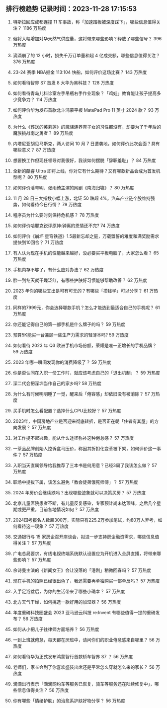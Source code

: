 
## 排行榜趋势 记录时间：2023-11-28 17:15:53
  
  1. 特斯拉回应成都连撞 11 车事故，称「加速踏板被深度踩下」，哪些信息值得关注？ 1186 万热度
    
  2. 俄将大幅增加对华天然气供应量，这将带来哪些影响？释放了哪些信号？ 396 万热度
    
  3. 滴滴崩了的 12 小时，损失千万订单量和超 4 亿成交额，哪些信息值得关注？ 376 万热度
    
  4. 23-24 赛季 NBA掘金 113:104 快船，如何评价这场比赛？ 143 万热度
    
  5. 如何看待智界 S7 首发 8 大华为黑科技？ 128 万热度
    
  6. 如何看待青岛儿科诊室左手吊瓶右手作业现象？「鸡娃」教育能让孩子提高多少竞争力？ 114 万热度
    
  7. 如何评价华为发布首款北斗鸿蒙平板 MatePad Pro 11 英寸 2024 款？ 93 万热度
    
  8. 为什么《葬送的芙莉莲》的魔族连养育子女的习性都没有，却要为了千年后的魔族挑战南之勇者？ 89 万热度
    
  9. 内塔尼亚胡见马斯克，两人访问 10 月 7 日遭袭地，如何评价此次会面？具有哪些意义？ 87 万热度
    
  10. 想要换工作但现任领导对我很好，我该如何摆脱「辞职羞耻」？ 84 万热度
    
  11. 全新的酷睿 Ultra 即将上线，你对它有什么期待？又有哪款新品会成为首发机型呢？ 80 万热度
    
  12. 如何评价潘粤明、张雨绮主演的网剧《南海归墟》？ 80 万热度
    
  13. 11 月 28 日三大指数小幅上涨，北证 50 跌超 4%，汽车产业链个股维持强势，如何看待今日行情？ 79 万热度
    
  14. 程序员为什么要时刻保持危机感？ 78 万热度
    
  15. 如何评价哈耶克锐评原神:钟离的恩情还不完? 74 万热度
    
  16. 如何评价《崩坏 星穹铁道》1.5最新忘却之庭，万载盟誓的难度和满奖励需求提快到10回合？ 71 万热度
    
  17. 有人认为现在手机的性能越来越好，没必要买平板电脑了，大家怎么看？ 65 万热度
    
  18. 手机内存不够了，有什么应对办法？ 62 万热度
    
  19. 脸一到冬天就干燥泛红，有哪些护肤好习惯能够帮助改善？ 62 万热度
    
  20. 2023 年你的哪些支出是可有可无的？有哪些「攒钱学」可以分享？ 61 万热度
    
  21. 同样的7999元，你会选择哪款手机？怎么才能选到最适合自己的手机呢？ 61 万热度
    
  22. 你还能记得自己的第一部手机是什么牌子的吗？ 59 万热度
    
  23. 预算5K能买一台兼顾一些生产力需求的轻薄本吗? 59 万热度
    
  24. 如何看待 2023 年 Q3 欧洲手机市场份额，荣耀是唯一正增长的手机品牌？ 59 万热度
    
  25. 2023 年哪一瞬间发现你的消费降级了？ 59 万热度
    
  26. 你是否认同在入职一份工作时，就应该考虑自己的「退出机制」？ 59 万热度
    
  27. 深二代会把深圳当作自己的家乡吗? 58 万热度
    
  28. 为什么有时候明明睡了一觉，醒来后「倦容感」却依旧没有被消除？ 57 万热度
    
  29. 买手机时怎么看配置？选择什么CPU比较好？ 57 万热度
    
  30. 2023年，中国房地产业是否迎来彻底转折，是否正在朝「住者有其屋」的方向发展？ 57 万热度
    
  31. 对工作提不起兴趣，能从什么途径弥补这种倦怠感？ 57 万热度
    
  32. 一茶品品牌创始人控诉盒马压价，称因其折扣化变革被下架，如何评价这一事件？ 57 万热度
    
  33. 入职当天直属领导给我推荐了三本书是何用意？已经3周了我该怎么做？ 57 万热度
    
  34. 职场中提拔下属，该怎么避免「教会徒弟饿死师傅」？ 57 万热度
    
  35. 2024 年房价会继续跌吗？出现哪些迹象就可以决策买房？ 57 万热度
    
  36. 北京儿童医院患者不断，有儿童反复感染，专家预计尚未达顶峰，之后几个星期或更严重，目前各地情况如何？ 57 万热度
    
  37. 2024国考报名人数超300万，实际只有225.2万参加笔试，约80万人弃考，如何看待这一现象？ 57 万热度
    
  38. 交通银行与 15 家房企召开座谈会，拟进一步支持房企融资需求，哪些信息值得关注？ 57 万热度
    
  39. 广电总局要求，有线电视终端系统默认设置应为开机进入全屏直播，将带来哪些影响？ 57 万热度
    
  40. 佘诗曼主演的《新闻女王》会让没落的「港剧」稍微回春吗？ 57 万热度
    
  41. 现在手机的拍照已经很出色了，我还需要再单独购买一部单反吗？ 57 万热度
    
  42. 入手足浴盆后，为你的生活带来了哪些小确幸？ 57 万热度
    
  43. 北方天气干燥，如何挑选一款好用的加湿器？ 56 万热度
    
  44. 年度重磅科技圈盛会 2023 亚马逊云科技 re:Invent 有哪些值得一提的重磅发布？ 56 万热度
    
  45. 如何从小把儿子往律师方面培养？ 56 万热度
    
  46. 一到上班就倦怠，每天都在厌班中，请问你们的职业倦怠感来自哪里？ 56 万热度
    
  47. 如何看待华为正式发布鸿蒙智行首款轿车智界 S7 ？ 56 万热度
    
  48. 老师们，家长会到了你喜欢盛装出席还是平常怎么穿就怎么来的家长？ 56 万热度
    
  49. 滴滴出行表示「滴滴网约车等服务已恢复，骑车等服务还在陆续修复中」，哪些信息值得关注？ 56 万热度
    
  50. 你有哪些「情绪护肤」的治愈系护肤好物分享？ 56 万热度
    
